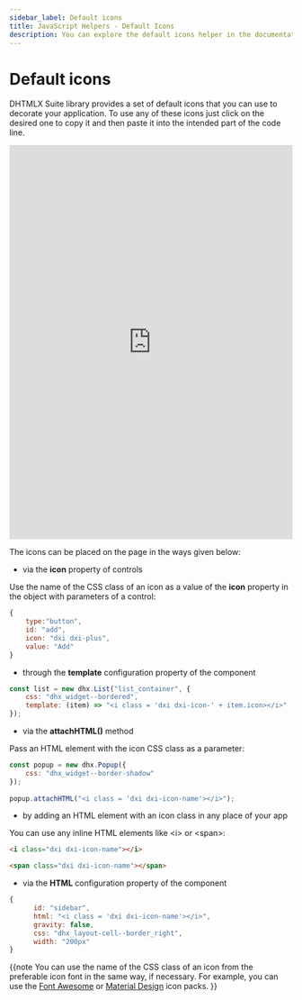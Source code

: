 ```yaml
---
sidebar_label: Default icons
title: JavaScript Helpers - Default Icons 
description: You can explore the default icons helper in the documentation of the DHTMLX JavaScript UI library. Browse developer guides and API reference, try out code examples and live demos, and download a free 30-day evaluation version of DHTMLX Suite.
---
```


# Default icons

DHTMLX Suite library provides a set of default icons that you can use to decorate your application. To use any of these icons just click on the desired one to copy it and then paste it into the intended part of the code line.

<iframe src="https://snippet.dhtmlx.com/6vuv448f?mode=result" frameborder="0" class="snippet_iframe" width="100%" height="700"></iframe>

The icons can be placed on the page in the ways given below:

- via the **icon** property of controls

Use the name of the CSS class of an icon as a value of the **icon** property in the object with parameters of a control:

~~~js {4}
{
    type:"button",
    id: "add",
    icon: "dxi dxi-plus",
    value: "Add"
}
~~~

- through the **template** configuration property of the component

~~~js {3}
const list = new dhx.List("list_container", {
    css: "dhx_widget--bordered",  
    template: (item) => "<i class = 'dxi dxi-icon-' + item.icon></i>"
}); 
~~~

- via the **attachHTML()** method

Pass an HTML element with the icon CSS class as a parameter:

~~~js {5}
const popup = new dhx.Popup({
    css: "dhx_widget--border-shadow"
});
 
popup.attachHTML("<i class = 'dxi dxi-icon-name'></i>");
~~~

- by adding an HTML element with an icon class in any place of your app

You can use any inline HTML elements like &lt;i&gt; or &lt;span&gt;:

~~~html
<i class="dxi dxi-icon-name"></i>

<span class="dxi dxi-icon-name"></span>
~~~

- via the **HTML** configuration property of the component

~~~js {3}
{
      id: "sidebar",
      html: "<i class = 'dxi dxi-icon-name'></i>",
      gravity: false,
      css: "dhx_layout-cell--border_right",
      width: "200px"
}
~~~ 

{{note You can use the name of the CSS class of an icon from the preferable icon font in the same way, if necessary. For example, you can use the [Font Awesome](https://fontawesome.com/) or [Material Design](https://materialdesignicons.com/) icon packs.
}} 
